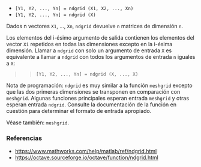 - `[Y1, Y2, ..., Yn] = ndgrid (X1, X2, ..., Xn)`
- `[Y1, Y2, ..., Yn] = ndgrid (X)`

Dados n vectores `X1`, ..., `Xn`, `ndgrid` devuelve `n` matrices de dimensión
`n`.

Los elementos del i-ésimo argumento de salida contienen los elementos del
vector `Xi` repetidos en todas las dimensiones excepto en la i-ésima dimensión.
Llamar a `ndgrid` con solo un argumento de entrada `X` es equivalente a llamar
a `ndgrid` con todos los argumentos de entrada `n` iguales a `X`:

> > `[Y1, Y2, ..., Yn] = ndgrid (X, ..., X)`

Nota de programación: `ndgrid` es muy similar a la función `meshgrid` excepto
que las dos primeras dimensiones se transponen en comparación con `meshgrid`.
Algunas funciones principales esperan entrada `meshgrid` y otras esperan
entrada `ndgrid`. Consulte la documentación de la función en cuestión para
determinar el formato de entrada apropiado.

Véase también: `meshgrid`.

### Referencias

- https://www.mathworks.com/help/matlab/ref/ndgrid.html
- https://octave.sourceforge.io/octave/function/ndgrid.html
